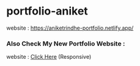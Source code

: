 # portfolio-aniket

website : https://aniketrindhe-portfolio.netlify.app/

### Also Check My New Portfolio Website : 

website  : <a href="https://aniketmrindhe-portfolio.netlify.app/" target="_blank">Click Here</a> (Responsive) 

